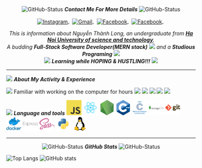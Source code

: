 <p align="center">
<img src="https://media.giphy.com/media/UqkekNFhlzI0bT0I7i/giphy.gif" width="40px" alt="GitHub-Status"/>&nbsp;<i><b>Contact Me For More Details</b></i>&nbsp;<img src="https://media.giphy.com/media/UqkekNFhlzI0bT0I7i/giphy.gif" width="40px" alt="GitHub-Status"/>
</p>


<p align="center">
<a target="_blank" href="https://www.instagram.com/thanhlong8459/">
  <img align="center" alt="Instagram" width="36px" src="https://cdn.jsdelivr.net/npm/simple-icons@v3/icons/instagram.svg" />
</a>&nbsp;
<a target="_blank" href="mailto:codeinlife10@gmail.com">
  <img align="center" alt="Gmail" width="36px" src="https://cdn.jsdelivr.net/npm/simple-icons@v3/icons/gmail.svg" />
</a>&nbsp;
<a target="_blank" href="https://www.facebook.com/profile.php?id=100009936277808">
  <img align="center" alt="Facebook" width="36px" src="https://cdn.jsdelivr.net/npm/simple-icons@v3/icons/facebook.svg" />
</a>&nbsp;
<a target="_blank" href="https://www.messenger.com/t/100005874825075/">
  <img align="center" alt="Facebook" width="36px" src="https://cdn.jsdelivr.net/npm/simple-icons@3.13.0/icons/messenger.svg" />
</a>&nbsp;  
</p>

<p align="center">
  <em>
    This is information about Nguyễn Thành Long, an undergraduate from <a href="https://www.hust.edu.vn/"> <b>Ha Noi University of science and technology</b></a>. <br>
    A budding <b>Full-Stack Software Developer(MERN stack)</b> <img src="https://github.com/TheDudeThatCode/TheDudeThatCode/blob/master/Assets/Developer.gif" width="42px"> and a <b>Studious Programing</b>&nbsp;<img src="https://github.com/TheDudeThatCode/TheDudeThatCode/blob/master/Assets/Handshake.gif" width="42px">
  </em> 
  <br>
  <img src="https://media.giphy.com/media/VgCDAzcKvsR6OM0uWg/giphy.gif" width="50" /> <b><i>Learning while HOPING & HUSTLING!!!</i></b> <img src="https://media.giphy.com/media/7j2hfyeVcDtf2/giphy.gif" width="50" />
</p>

<hr>

<img height="40" src="https://media.giphy.com/media/UU1oMfQVxQB7dH4NiP/giphy.gif"><em>&nbsp;***About My Activity & Experience***</em>

<img height="30" src="https://media.giphy.com/media/3ohs4oWkzyVeVgTwKQ/giphy.gif">&nbsp;Familiar with working on the computer for hours
<img height="30" src="https://media.giphy.com/media/3ohs4oWkzyVeVgTwKQ/giphy.gif">
<img height="30" src="https://media.giphy.com/media/3ohs4oWkzyVeVgTwKQ/giphy.gif">
<img height="30" src="https://media.giphy.com/media/3ohs4oWkzyVeVgTwKQ/giphy.gif">
<img height="30" src="https://media.giphy.com/media/3ohs4oWkzyVeVgTwKQ/giphy.gif">
<img height="30" src="https://media.giphy.com/media/3ohs4oWkzyVeVgTwKQ/giphy.gif">




<img height="40" src="https://media.giphy.com/media/UU1oMfQVxQB7dH4NiP/giphy.gif"><em>&nbsp;***Language and tools***</em> 
<code><img height="40" src="https://raw.githubusercontent.com/github/explore/80688e429a7d4ef2fca1e82350fe8e3517d3494d/topics/javascript/javascript.png"></code>
<code><img height="40" src="https://raw.githubusercontent.com/github/explore/80688e429a7d4ef2fca1e82350fe8e3517d3494d/topics/react/react.png"></code>
<code><img height="40" src="https://raw.githubusercontent.com/github/explore/80688e429a7d4ef2fca1e82350fe8e3517d3494d/topics/nodejs/nodejs.png"></code>
<code><img height="40" src="https://raw.githubusercontent.com/github/explore/80688e429a7d4ef2fca1e82350fe8e3517d3494d/topics/cpp/cpp.png"></code>
<code><img height="40" src="https://raw.githubusercontent.com/github/explore/80688e429a7d4ef2fca1e82350fe8e3517d3494d/topics/c/c.png"></code>
<code><img height="40" src="https://raw.githubusercontent.com/github/explore/80688e429a7d4ef2fca1e82350fe8e3517d3494d/topics/mongodb/mongodb.png"></code>
<code><img height="40" src="https://raw.githubusercontent.com/github/explore/80688e429a7d4ef2fca1e82350fe8e3517d3494d/topics/git/git.png"></code>
<code><img height="40" src="https://raw.githubusercontent.com/github/explore/80688e429a7d4ef2fca1e82350fe8e3517d3494d/topics/docker/docker.png"></code>
<code><img height="40" src="https://raw.githubusercontent.com/github/explore/80688e429a7d4ef2fca1e82350fe8e3517d3494d/topics/express/express.png"></code>
<code><img height="40" src="https://raw.githubusercontent.com/github/explore/80688e429a7d4ef2fca1e82350fe8e3517d3494d/topics/sass/sass.png"></code>
<code><img height="40" src="https://raw.githubusercontent.com/github/explore/80688e429a7d4ef2fca1e82350fe8e3517d3494d/topics/python/python.png"></code>
<code><img height="40" src="https://raw.githubusercontent.com/github/explore/80688e429a7d4ef2fca1e82350fe8e3517d3494d/topics/linux/linux.png"></code>
<hr>

<p align="center">
<img src="https://media.giphy.com/media/ywaZAiOqSiA4MjsB02/giphy.gif" width="40px" alt="GitHub-Status"/>&nbsp;<i><b>GitHub Stats</b></i>&nbsp;<img src="https://media.giphy.com/media/ywaZAiOqSiA4MjsB02/giphy.gif" width="40px" alt="GitHub-Status"/>
</p>


![Top Langs](https://github-readme-stats.vercel.app/api/top-langs/?username=codeinlife10&theme=tokyonight)
![GitHub stats](https://github-readme-stats.vercel.app/api?username=codeinlife10&show_icons=true&theme=tokyonight)

